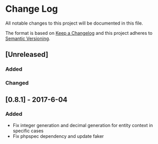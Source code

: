 # Change Log
All notable changes to this project will be documented in this file.

The format is based on [Keep a Changelog](http://keepachangelog.com/)
and this project adheres to [Semantic Versioning](http://semver.org/).

## [Unreleased]
### Added


### Changed

## [0.8.1] - 2017-6-04
### Added
- Fix integer generation and decimal generation for entity context in specific cases
- Fix phpspec dependency and update faker
